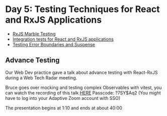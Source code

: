 # Day 5: Testing Techniques for React and RxJS Applications

- [RxJS Marble Testing](RxJS-Marble-Testing.md)
- [Integration tests for React and RxJS applications](React-and-RxJS-Integration-Tests.md)
- [Testing Error Boundaries and Suspense](Testing-Error-Boundaries-and-Suspense.md)

## Advance Testing

Our Web Dev practice gave a talk about advance testing with React-RxJS during a Web Tech Radar meeting.

Bruce goes over mocking and testing complex Observables with vitest, you can watch the recording of this talk [HERE](https://weareadaptive.zoom.us/rec/share/ADo-WLVQCCsrUcpojx_XLIdhPXdScQYUkuB1cKjKgHkk2o9wWrOUSHoW96u1Jecx.72ipzNlzLO-8TGGq?startTime=1689087816000) Passcode: ?7SY$Aq2 (You might have to log into your Adaptive Zoom account with SSO)

The presentation begins at 1:10 and ends at about 40:00
